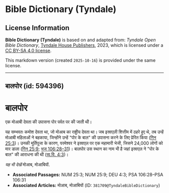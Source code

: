 # Bible Dictionary (Tyndale)

## License Information

**Bible Dictionary (Tyndale)** is based on and adapted from: _Tyndale Open Bible Dictionary_, [Tyndale House Publishers](https://tyndaleopenresources.com/), 2023, which is licensed under a [CC BY-SA 4.0 license](https://creativecommons.org/licenses/by-sa/4.0/legalcode.en).

This markdown version (created `2025-10-16`) is provided under the same license.



--------------------------------

## बालपोर (id: 594396)

बालपोर
======

एक मोआबी देवता की उपासना पोर पर्वत पर की जाती थी।

यह सम्भवतः कमोश देवता था, जो मोआब का राष्ट्रीय देवता था। जब इस्राएली शित्तीम में ठहरे हुए थे, तब उन्हें मोआबी महिलाओं ने बहकाया, जिन्होंने उन्हें "पोर के बाल" की उपासना करने के लिए प्रेरित किया ([गिन 25:3](https://ref.ly/Num25:3))। उनकी मूर्तिपूजा के कारण, परमेश्वर ने इस्राएल पर एक महामारी भेजी, जिसने 24,000 लोगों को मार डाला ([गिन 25:9](https://ref.ly/Num25:9); [भज 106:28–31](https://ref.ly/Ps106:28-Ps106:31))। बालपोर उस स्थान का नाम भी है जहां इस्राएल ने "पोर के बाल" की आराधना की थी ([व्य.वि. 4:3](https://ref.ly/Deut4:3))।

*यह भी देखें* मोआब, मोआबियों.

* **Associated Passages:** NUM 25:3; NUM 25:9; DEU 4:3; PSA 106:28–PSA 106:31
* **Associated Articles:** मोआब, मोआबियों (ID: `381709@TyndaleBibleDictionary`)

